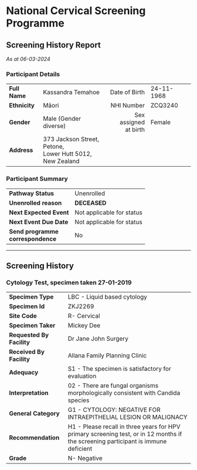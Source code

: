 
<!-- <img src="../images/NCSPbadge.svg" width="40%"/> --> 

# National Cervical Screening Programme
## Screening History Report
*As at 06-03-2024*

### Participant Details

| | | | |
|:---------------------------|:-------------------------|------------:|:------------|
| **Full Name**              | Kassandra Temahoe               | Date of Birth  | 24-11-1968 |
| **Ethnicity**              | Māori                    | NHI Number      | ZCQ3240 |
| **Gender**                 | Male (Gender diverse)    | Sex assigned<br>at birth   | Female |
| **Address**                | 373 Jackson Street, <br>Petone,<br>Lower Hutt 5012,<br>New Zealand  | | |

### Participant Summary

| | |
|:-------------------------|:--------------------------|
| **Pathway Status**       | Unenrolled                |
| **Unenrolled reason**    | **DECEASED**  | | |
| **Next Expected Event**  | Not applicable for status |
| **Next Event Due Date**  | Not applicable for status |
| **Send programme**<br>**correspondence** | No | | |

---

## Screening History

### Cytology Test, specimen taken 27-01-2019

| | |
|:--------------------------|:------------------------------|
| **Specimen Type**         | LBC - Liquid based cytology   |
| **Specimen Id**           | ZKJ2269                       |
| **Site Code**             | R- Cervical                   |
| **Specimen Taker**        | Mickey Dee                    |
| **Requested By Facility** | Dr Jane John Surgery          |
| **Received By Facility**  | Allana Family Planning Clinic |
| **Adequacy**              | S1 - The specimen is satisfactory for evaluation  |
| **Interpretation**        | 02 - There are fungal organisms morphologically consistent with Candida species |
| **General Category**      | G1 - CYTOLOGY: NEGATIVE FOR INTRAEPITHELIAL LESION OR MALIGNACY |
| **Recommendation**        | H1 - Please recall in three years for HPV primary screening test, or in 12 months if the screening participant is immune deficient |
| **Grade**                 | N- Negative |
